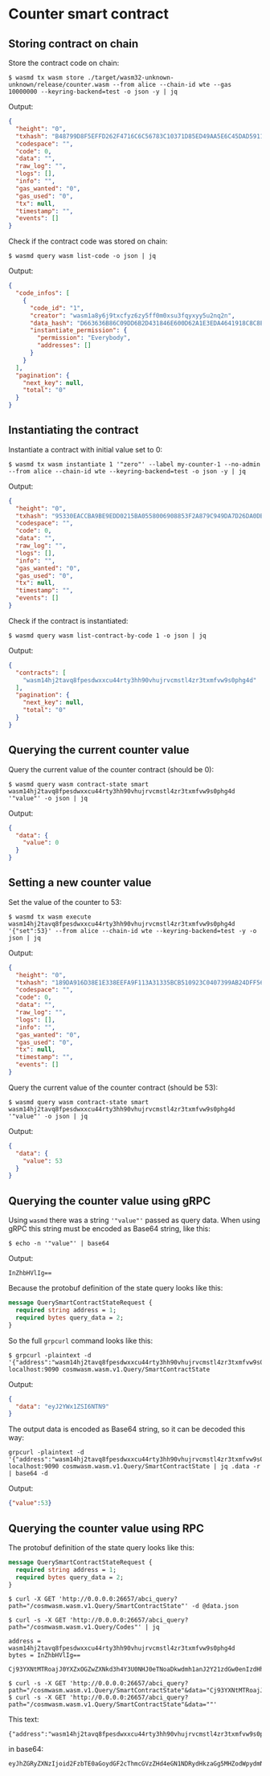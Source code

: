 # Counter smart contract

## Storing contract on chain

Store the contract code on chain:

```shell
$ wasmd tx wasm store ./target/wasm32-unknown-unknown/release/counter.wasm --from alice --chain-id wte --gas 10000000 --keyring-backend=test -o json -y | jq
```

Output:

```json
{
  "height": "0",
  "txhash": "B48799D8F5EFFD262F4716C6C56783C10371D85ED49AA5E6C45DAD591103EB75",
  "codespace": "",
  "code": 0,
  "data": "",
  "raw_log": "",
  "logs": [],
  "info": "",
  "gas_wanted": "0",
  "gas_used": "0",
  "tx": null,
  "timestamp": "",
  "events": []
}
```

Check if the contract code was stored on chain:

```shell
$ wasmd query wasm list-code -o json | jq
```

Output:

```json
{
  "code_infos": [
    {
      "code_id": "1",
      "creator": "wasm1a8y6j9txcfyz6zy5ff0m0xsu3fqyxyy5u2nq2n",
      "data_hash": "D663636B86C09DD6B2D431846E600D62A1E3EDA4641918C8C8E261FB2600D74C",
      "instantiate_permission": {
        "permission": "Everybody",
        "addresses": []
      }
    }
  ],
  "pagination": {
    "next_key": null,
    "total": "0"
  }
}
```

## Instantiating the contract

Instantiate a contract with initial value set to 0: 

```shell
$ wasmd tx wasm instantiate 1 '"zero"' --label my-counter-1 --no-admin --from alice --chain-id wte --keyring-backend=test -o json -y | jq
```

Output:

```json
{
  "height": "0",
  "txhash": "95330EACCBA9BE9EDD0215BA0558006908853F2A879C949DA7D26DA0DBD4EB76",
  "codespace": "",
  "code": 0,
  "data": "",
  "raw_log": "",
  "logs": [],
  "info": "",
  "gas_wanted": "0",
  "gas_used": "0",
  "tx": null,
  "timestamp": "",
  "events": []
}
```

Check if the contract is instantiated:
 
```shell
$ wasmd query wasm list-contract-by-code 1 -o json | jq
```

Output:

```json
{
  "contracts": [
    "wasm14hj2tavq8fpesdwxxcu44rty3hh90vhujrvcmstl4zr3txmfvw9s0phg4d"
  ],
  "pagination": {
    "next_key": null,
    "total": "0"
  }
}
```

## Querying the current counter value

Query the current value of the counter contract (should be 0):

```shell
$ wasmd query wasm contract-state smart wasm14hj2tavq8fpesdwxxcu44rty3hh90vhujrvcmstl4zr3txmfvw9s0phg4d '"value"' -o json | jq
```

Output:

```json
{
  "data": {
    "value": 0
  }
}
```

## Setting a new counter value

Set the value of the counter to 53:

```shell
$ wasmd tx wasm execute wasm14hj2tavq8fpesdwxxcu44rty3hh90vhujrvcmstl4zr3txmfvw9s0phg4d '{"set":53}' --from alice --chain-id wte --keyring-backend=test -y -o json | jq
```

Output:

```json
{
  "height": "0",
  "txhash": "189DA916D38E1E338EEFA9F113A31335BCB510923C0407399AB24DFF56D38B0C",
  "codespace": "",
  "code": 0,
  "data": "",
  "raw_log": "",
  "logs": [],
  "info": "",
  "gas_wanted": "0",
  "gas_used": "0",
  "tx": null,
  "timestamp": "",
  "events": []
}
```

Query the current value of the counter contract (should be 53):

```shell
$ wasmd query wasm contract-state smart wasm14hj2tavq8fpesdwxxcu44rty3hh90vhujrvcmstl4zr3txmfvw9s0phg4d '"value"' -o json | jq
```

Output:

```json
{
  "data": {
    "value": 53
  }
}
```

## Querying the counter value using gRPC

Using `wasmd` there was a string `'"value"'` passed as query data. When using gRPC this string must be encoded as Base64 string, like this:

```shell
$ echo -n '"value"' | base64
```

Output:

```text
InZhbHVlIg==
```

Because the protobuf definition of the state query looks like this:

```protobuf
message QuerySmartContractStateRequest {
  required string address = 1;
  required bytes query_data = 2;
}
``` 

So the full `grpcurl` command looks like this:

```shell
$ grpcurl -plaintext -d '{"address":"wasm14hj2tavq8fpesdwxxcu44rty3hh90vhujrvcmstl4zr3txmfvw9s0phg4d","query_data":"InZhbHVlIg=="}' localhost:9090 cosmwasm.wasm.v1.Query/SmartContractState
```

Output:

```json
{
  "data": "eyJ2YWx1ZSI6NTN9"
}
```

The output data is encoded as Base64 string, so it can be decoded this way: 

```shell
grpcurl -plaintext -d '{"address":"wasm14hj2tavq8fpesdwxxcu44rty3hh90vhujrvcmstl4zr3txmfvw9s0phg4d","query_data":"InZhbHVlIg=="}' localhost:9090 cosmwasm.wasm.v1.Query/SmartContractState | jq .data -r | base64 -d
```

Output:

```json
{"value":53}
```

## Querying the counter value using RPC

The protobuf definition of the state query looks like this:

```protobuf
message QuerySmartContractStateRequest {
  required string address = 1;
  required bytes query_data = 2;
}
```

```shell
$ curl -X GET 'http://0.0.0.0:26657/abci_query?path="/cosmwasm.wasm.v1.Query/SmartContractState"' -d @data.json
```

```shell
$ curl -s -X GET 'http://0.0.0.0:26657/abci_query?path="/cosmwasm.wasm.v1.Query/Codes"' | jq
```

```text
address = wasm14hj2tavq8fpesdwxxcu44rty3hh90vhujrvcmstl4zr3txmfvw9s0phg4d
bytes = InZhbHVlIg==
```

```text
Cj93YXNtMTRoajJ0YXZxOGZwZXNkd3h4Y3U0NHJ0eTNoaDkwdmh1anJ2Y21zdGw0enIzdHhtZnZ3OXMwcGhnNGQSDEluWmhiSFZsSWc9PQ==
```

```text
$ curl -s -X GET 'http://0.0.0.0:26657/abci_query?path="/cosmwasm.wasm.v1.Query/SmartContractState"&data="Cj93YXNtMTRoajJ0YXZxOGZwZXNkd3h4Y3U0NHJ0eTNoaDkwdmh1anJ2Y21zdGw0enIzdHhtZnZ3OXMwcGhnNGQSByJ2YWx1ZSI="'
$ curl -s -X GET 'http://0.0.0.0:26657/abci_query?path="/cosmwasm.wasm.v1.Query/SmartContractState"&data=""'
```

This text:
```text
{"address":"wasm14hj2tavq8fpesdwxxcu44rty3hh90vhujrvcmstl4zr3txmfvw9s0phg4d","query_data":"InZhbHVlIg=="}
```

in base64:
```text
eyJhZGRyZXNzIjoid2FzbTE0aGoydGF2cThmcGVzZHd4eGN1NDRydHkzaGg5MHZodWpydmNtc3RsNHpyM3R4bWZ2dzlzMHBoZzRkIiwicXVlcnlfZGF0YSI6IkluWmhiSFZsSWc9PSJ9
```


